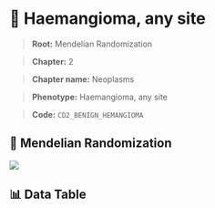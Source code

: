 # 🧪 Haemangioma, any site

> **Root:** Mendelian Randomization

> **Chapter:** 2  

> **Chapter name:** Neoplasms

> **Phenotype:** Haemangioma, any site  

> **Code:** `CD2_BENIGN_HEMANGIOMA`

## 🧬 Mendelian Randomization  

<img src="/MR/Figures/Forward/CD2_BENIGN_HEMANGIOMA.png"/>

## 📊 Data Table

<CsvTableMRF src="/public/MR/Data/Forward/CD2_BENIGN_HEMANGIOMA.csv"/>
